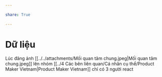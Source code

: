 ---  
share: True  
---  
# Dữ liệu  
Lúc đăng ảnh [[../../attachments/Mối quan tâm chung.jpeg|Mối quan tâm chung.jpeg]] lên nhóm [[../4 Các bên liên quan/Cá nhân cụ thể/Product Maker Vietnam|Product Maker Vietnam]] chỉ có 3 người react  
